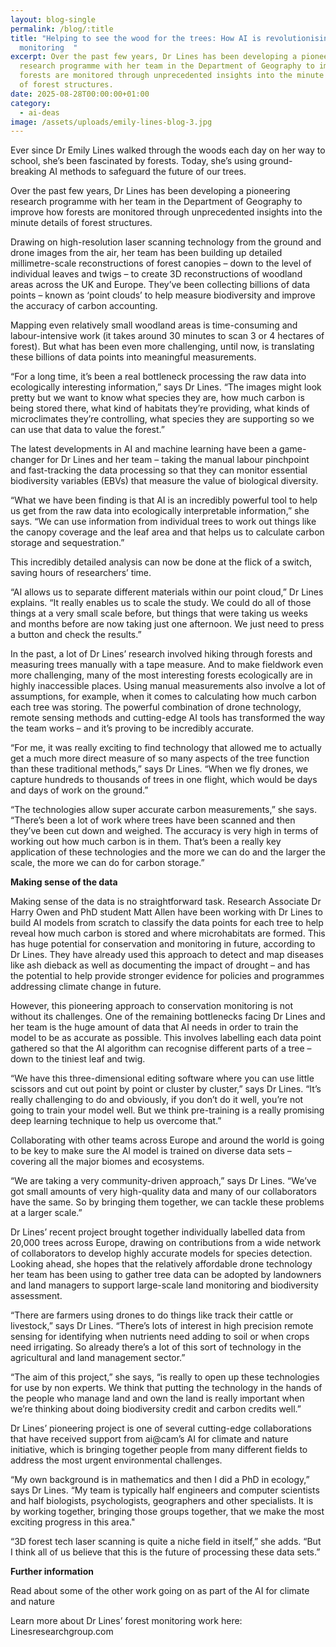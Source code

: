 ```yaml
---
layout: blog-single
permalink: /blog/:title
title: "Helping to see the wood for the trees: How AI is revolutionising forest
  monitoring  "
excerpt: Over the past few years, Dr Lines has been developing a pioneering
  research programme with her team in the Department of Geography to improve how
  forests are monitored through unprecedented insights into the minute details
  of forest structures.
date: 2025-08-28T00:00:00+01:00
category:
  - ai-deas
image: /assets/uploads/emily-lines-blog-3.jpg
---
```

Ever since Dr Emily Lines walked through the woods each day on her way to school, she’s been fascinated by forests. Today, she’s using ground-breaking AI methods to safeguard the future of our trees.

Over the past few years, Dr Lines has been developing a pioneering research programme with her team in the Department of Geography to improve how forests are monitored through unprecedented insights into the minute details of forest structures.

Drawing on high-resolution laser scanning technology from the ground and drone images from the air, her team has been building up detailed millimetre-scale reconstructions of forest canopies – down to the level of individual leaves and twigs –  to create 3D reconstructions of woodland areas across the UK and Europe. They’ve been collecting billions of data points – known as ‘point clouds’ to help measure biodiversity and improve the accuracy of carbon accounting.

Mapping even relatively small woodland areas is time-consuming and labour-intensive work (it takes around 30 minutes to scan 3 or 4 hectares of forest). But what has been even more challenging, until now, is translating these billions of data points into meaningful measurements.

“For a long time, it’s been a real bottleneck processing the raw data into ecologically interesting information,” says Dr Lines. “The images might look pretty but we want to know what species they are, how much carbon is being stored there, what kind of habitats they’re providing, what kinds of microclimates they’re controlling, what species they are supporting so we can use that data to value the forest.”

The latest developments in AI and machine learning have been a game-changer for Dr Lines and her team – taking the manual labour pinchpoint and fast-tracking the data processing so that they can monitor essential biodiversity variables (EBVs)  that measure the value of biological diversity.

“What we have been finding is that AI is an incredibly powerful tool to help us get from the raw data into ecologically interpretable information,” she says. “We can use information from individual trees to work out things like the canopy coverage and the leaf area and that helps us to calculate carbon storage and sequestration.”

This incredibly detailed analysis can now be done at the flick of a switch, saving hours of researchers’ time.

“AI allows us to separate different materials within our point cloud,” Dr Lines explains. “It really enables us to scale the study. We could do all of those things at a very small scale before, but things that were taking us weeks and months before are now taking just one afternoon. We just need to press a button and check the results.”

In the past, a lot of Dr Lines’ research involved hiking through forests and measuring trees manually with a tape measure. And to make fieldwork even more challenging, many of the most interesting forests ecologically are in highly inaccessible places. Using manual measurements also involve a lot of assumptions, for example, when it comes to calculating how much carbon each tree was storing. The powerful combination of drone technology, remote sensing methods and cutting-edge AI tools has transformed the way the team works – and it’s proving to be incredibly accurate.

“For me, it was really exciting to find technology that allowed me to actually get a much more direct measure of so many aspects of the tree function than these traditional methods,” says Dr Lines. “When we fly drones, we capture hundreds to thousands of trees in one flight, which would be days and days of work on the ground.”

“The technologies allow super accurate carbon measurements,” she says. “There’s been a lot of work where trees have been scanned and then they’ve been cut down and weighed. The accuracy is very high in terms of working out how much carbon is in them. That’s been a really key application of these technologies and the more we can do and the larger the scale, the more we can do for carbon storage.”

**Making sense of the data**

Making sense of the data is no straightforward task. Research Associate Dr Harry Owen and PhD student Matt Allen have been working with Dr Lines to build AI models from scratch to classify the data points for each tree to help reveal how much carbon is stored and where microhabitats are formed. This has huge potential for conservation and monitoring in future, according to Dr Lines. They have already used this approach to detect and map diseases like ash dieback as well as documenting the impact of drought – and has the potential to help provide stronger evidence for policies and programmes addressing climate change in future.

However, this pioneering approach to conservation monitoring is not without its challenges. One of the remaining bottlenecks facing Dr Lines and her team is the huge amount of data that AI needs in order to train the model to be as accurate as possible. This involves labelling each data point gathered so that the AI algorithm can recognise different parts of a tree – down to the tiniest leaf and twig.

“We have this three-dimensional editing software where you can use little scissors and cut out point by point or cluster by cluster,” says Dr Lines. “It’s really challenging to do and obviously, if you don’t do it well, you’re not going to train your model well. But we think pre-training is a really promising deep learning technique to help us overcome that.”

Collaborating with other teams across Europe and around the world is going to be key to make sure the AI model is trained on diverse data sets – covering all the major biomes and ecosystems.

“We are taking a very community-driven approach,” says Dr Lines. “We’ve got small amounts of very high-quality data and many of our collaborators have the same. So by bringing them together, we can tackle these problems at a larger scale.”

Dr Lines’ recent project brought together individually labelled data from 20,000 trees across Europe, drawing on contributions from a wide network of collaborators to develop highly accurate models for species detection. Looking ahead, she hopes that the relatively affordable drone technology her team has been using to gather tree data can be adopted by landowners and land managers to support large-scale land monitoring and biodiversity assessment.

“There are farmers using drones to do things like track their cattle or livestock,” says Dr Lines. “There’s lots of interest in high precision remote sensing for identifying when nutrients need adding to soil or when crops need irrigating. So already there’s a lot of this sort of technology in the agricultural and land management sector.”

“The aim of this project,” she says, “is really to open up these technologies for use by non experts. We think that putting the technology in the hands of the people who manage land and own the land is really important when we’re thinking about doing biodiversity credit and carbon credits well.”

Dr Lines’ pioneering project is one of several cutting-edge collaborations that have received support from ai@cam’s AI for climate and nature initiative, which is bringing together people from many different fields to address the most urgent environmental challenges.

“My own background is in mathematics and then I did a PhD in ecology,” says Dr Lines. “My team is typically half engineers and computer scientists and half biologists, psychologists, geographers and other specialists. It is by working together, bringing those groups together, that we make the most exciting progress in this area."

“3D forest tech laser scanning is quite a niche field in itself,” she adds. “But I think all of us believe that this is the future of processing these data sets.”

**Further information**

Read about some of the other work going on as part of the AI for climate and nature

Learn more about Dr Lines’ forest monitoring work here: Linesresearchgroup.com
